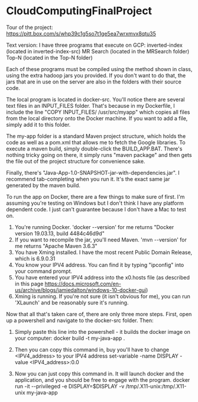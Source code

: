# CloudComputingFinalProject

Tour of the project: https://pitt.box.com/s/whp39c1g5so7t1ge5ea7wrxmvx8qtu35

Text version:
I have three programs that execute on GCP:
inverted-index (located in inverted-index-src)
MR Search (located in the MRSearch folder)
Top-N (located in the Top-N folder)

Each of these programs must be compiled using the method shown in class, using the extra hadoop jars you provided. 
If you don't want to do that, the jars that are in use on the server are also in the folders with their source code.

The local program is located in docker-src. You'll notice there are several text files in an INPUT_FILES folder. That's because in my 
Dockerfile, I include the line "COPY INPUT_FILES/ /usr/src/myapp" which copies all files from the local directory onto the Docker machine.
If you want to add a file, simply add it to this folder.

The my-app folder is a standard Maven project structure, which holds the code as well as a pom.xml that allows me to fetch the Google libraries.
To execute a maven build, simply double-click the BUILD_APP.BAT. There's nothing tricky going on there, it simply runs "maven package" and then 
gets the file out of the project structure for convenience sake.

Finally, there's "Java-App-1.0-SNAPSHOT-jar-with-dependencies.jar". I recommend tab-completing when you run it. It's the exact same jar generated
by the maven build. 

To run the app on Docker, there are a few things to make sure of first. I'm assuming you're testing on Windows but I don't think I have any platform
dependent code. I just can't guarantee because I don't have a Mac to test on.

1) You're running Docker. 'docker --version' for me returns "Docker version 19.03.13, build 4484c46d9d"
2) If you want to recompile the jar, you'll need Maven. 'mvn --version' for me returns "Apache Maven 3.6.3"
3) You have Xming installed. I have the most recent Public Domain Release, which is 6.9.0.31
4) You know your IPV4 address. You can find it by typing "ipconfig" into your command prompt.
5) You have entered your IPV4 address into the x0.hosts file (as described in this page https://docs.microsoft.com/en-us/archive/blogs/jamiedalton/windows-10-docker-gui)
6) Xming is running. If you're not sure (it isn't obvious for me), you can run 'XLaunch' and be reasonably sure it's running.


Now that all that's taken care of, there are only three more steps. First, open up a powershell and navigate to the docker-src folder. Then:
1) Simply paste this line into the powershell - it builds the docker image on your computer:
		docker build -t my-java-app .
		
2) Then you can copy this command in, buy you'll have to change <IPV4_address> to your IPV4 address 
		set-variable -name DISPLAY -value <IPV4_address>:0.0
		
3) Now you can just copy this command in. It will launch docker and the application, and you should be free to engage with the program.
		docker run -it --privileged -e DISPLAY=$DISPLAY -v /tmp/.X11-unix:/tmp/.X11-unix my-java-app